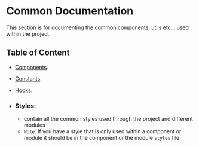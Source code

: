 # Common Documentation

This section is for documenting the common components, utils etc... used within the project.

## Table of Content

- [Components](./common/components.md).
- [Constants](./common/constants.md).
- [Hooks](./common/hooks.md).

- ### Styles:
  - contain all the common styles used through the project and different modules
  - `Note`:
    If you have a style that is only used within a component or module it should be in the component or the module `styles` file.
